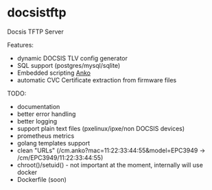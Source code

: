 # docsistftp
Docsis TFTP Server

Features:
- dynamic DOCSIS TLV config generator
- SQL support (postgres/mysql/sqlite)
- Embedded scripting [Anko](https://github.com/mattn/anko)
- automatic CVC Certificate extraction from firmware files

TODO:
- documentation
- better error handling
- better logging
- support plain text files (pxelinux/ipxe/non DOCSIS devices)
- prometheus metrics
- golang templates support
- clean "URLs" (/cm.anko?mac=11:22:33:44:55&model=EPC3949 -> /cm/EPC3949/11:22:33:44:55)
- chroot()/setuid() - not important at the moment, internally will use docker
- Dockerfile (soon)

